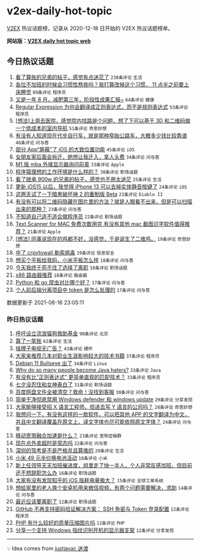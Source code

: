 # v2ex-daily-hot-topic

[V2EX](https://www.v2ex.com/) 热议话题榜，记录从 2020-12-18 日开始的 V2EX 热议话题榜单。

**网站版：[V2EX daily hot topic web](https://boojack.github.io/v2ex-daily-hot-topic-web/)**

## 今日热议话题

<!-- TODAY BEGIN -->

1. [看了算账的兄弟的帖子，感觉有点迷茫了](https://www.v2ex.com/t/796031) `238条评论` `生活`
1. [各位不加班的时候会习惯性熬夜吗？我打算改掉这个习惯， 11 点半之前要上床睡觉](https://www.v2ex.com/t/796011) `89条评论` `程序员`
1. [又是一年 8 月，减肥第三年，阶段性成果汇报~](https://www.v2ex.com/t/796105) `64条评论` `健康`
1. [Regular Expression 为何会翻译成正则表达式，而不是规则表达式](https://www.v2ex.com/t/795966) `53条评论` `程序员`
1. [[想法]上周去医院，感觉院内找路是个问题，想了下可以基于 3D 和二维码做一个低成本的室内导航](https://www.v2ex.com/t/795987) `51条评论` `奇思妙想`
1. [有没有人知道现在代步自行车，就是那种窄胎公路车，大概多少钱比较靠谱](https://www.v2ex.com/t/796033) `46条评论` `问与答`
1. [部分 App“屏蔽”了 iOS 的大致位置功能](https://www.v2ex.com/t/795970) `45条评论` `iOS`
1. [女朋友家后面会拆迁，她想让我迁入，拿人头费](https://www.v2ex.com/t/796087) `34条评论` `问与答`
1. [M1 版 mba 外接显示器询问前辈](https://www.v2ex.com/t/796060) `33条评论` `Apple`
1. [程序猿理想的工作环境是什么样的？](https://www.v2ex.com/t/796030) `30条评论` `职场话题`
1. [看了继承 900w 的兄弟的帖子，感觉也不用太迷茫](https://www.v2ex.com/t/796143) `25条评论` `生活`
1. [更新 iOS15 以后，我觉得 iPhone 13 可以去掉实体静音按键了](https://www.v2ex.com/t/796046) `24条评论` `iOS`
1. [这两天试了一下暗黑破坏神 2 的重制版 Beta](https://www.v2ex.com/t/796142) `23条评论` `Diablo II`
1. [有没有可以将二维码隐藏在图片里的方法？就是人眼看不出来，但是可以扫描出来的那种？](https://www.v2ex.com/t/796131) `23条评论` `问与答`
1. [不知道自己适不适合做程序员](https://www.v2ex.com/t/796115) `22条评论` `职场话题`
1. [Text Scanner for MAC 免费次数用完 有没有其他 mac 截图识字软件值得推荐？](https://www.v2ex.com/t/795967) `21条评论` `Apple`
1. [[想法] 同事说现在的鸡都不好，没感觉，于是诞生了二维鸡。](https://www.v2ex.com/t/796139) `19条评论` `奇思妙想`
1. [中了 crpytowall 勒索病毒](https://www.v2ex.com/t/796015) `19条评论` `信息安全`
1. [想买个平板给我妈，小米平板怎么样](https://www.v2ex.com/t/796045) `18条评论` `问与答`
1. [今天我终于苟不住了选择了离职](https://www.v2ex.com/t/795980) `18条评论` `职场话题`
1. [x86 路由器推荐](https://www.v2ex.com/t/795969) `18条评论` `路由器`
1. [Python 和 go 爬虫对比哪个好？](https://www.v2ex.com/t/796117) `17条评论` `问与答`
1. [个人前后端分离项目中 token 是怎么处理的](https://www.v2ex.com/t/796053) `17条评论` `问与答`

数据更新于 2021-08-16 23:05:11

<!-- TODAY END -->

### 昨日热议话题

<!-- YESTERDAY BEGIN -->

1. [呼吁设立流浪猫狗救助基金](https://www.v2ex.com/t/795876) `90条评论` `北京`
1. [算了一笔账](https://www.v2ex.com/t/795924) `62条评论` `生活`
1. [啥牌子电视无广告？](https://www.v2ex.com/t/795884) `43条评论` `硬件`
1. [大家来推荐几本对职业生涯影响较大的技术书籍](https://www.v2ex.com/t/795885) `37条评论` `程序员`
1. [Debian 11 Bullseye 出了](https://www.v2ex.com/t/795840) `34条评论` `Linux`
1. [Why do so many people become Java haters?](https://www.v2ex.com/t/795881) `33条评论` `Java`
1. [有没有比“正则表达式” 更简单直观的匹配技术？](https://www.v2ex.com/t/795888) `33条评论` `程序员`
1. [七夕没忍住和女神表白了](https://www.v2ex.com/t/795882) `31条评论` `职场话题`
1. [百度网盘文件全被清空？救命！没找到客服](https://www.v2ex.com/t/795851) `30条评论` `问与答`
1. [简单干净彻底禁用 Windows defender 和 windows update](https://www.v2ex.com/t/795860) `29条评论` `分享发现`
1. [大家能够接受招 X 语言工程师，但进去写 Y 语言的公司吗？](https://www.v2ex.com/t/795908) `28条评论` `奇思妙想`
1. [我想问一下，有没有这样的一款软件，可以把其他 APP 的文字翻译为中文，并且中文翻译覆盖在原文上，译文字体也尽可能依照原文字体？](https://www.v2ex.com/t/795932) `24条评论` `问与答`
1. [移动宽带融合加速是什么？](https://www.v2ex.com/t/795841) `23条评论` `宽带症候群`
1. [现在点外卖超时是常态吗](https://www.v2ex.com/t/795914) `22条评论` `问与答`
1. [深圳的驾考是不是严格并且算难的](https://www.v2ex.com/t/795890) `20条评论` `生活`
1. [小米 49 元半价换电池活动](https://www.v2ex.com/t/795866) `18条评论` `小米`
1. [新上任领导天天加班催进度，组里走了快一半人，个人非常反感加班，但目前还不想辞职怎么办](https://www.v2ex.com/t/795910) `16条评论` `职场话题`
1. [大家有没有发现知乎的 iOS 版耗电量极大？](https://www.v2ex.com/t/795935) `15条评论` `全球工单系统`
1. [想给家里的老人换个安卓机用来微信视频，有两个问题需要解决，求助](https://www.v2ex.com/t/795931) `14条评论` `问与答`
1. [最近应该要离职了](https://www.v2ex.com/t/795940) `12条评论` `职场话题`
1. [GitHub 不再支持密码验证解决方案： SSH 免密与 Token 登录配置](https://www.v2ex.com/t/795911) `12条评论` `程序员`
1. [PHP 有什么较好的质量压缩图片吗](https://www.v2ex.com/t/795895) `12条评论` `PHP`
1. [分享一个支持 Windows 指纹识别开机的显示器支架](https://www.v2ex.com/t/795900) `12条评论` `分享发现`

<!-- YESTERDAY END -->

---

💡 Idea comes from [justjavac 迷渡](https://github.com/justjavac/)
